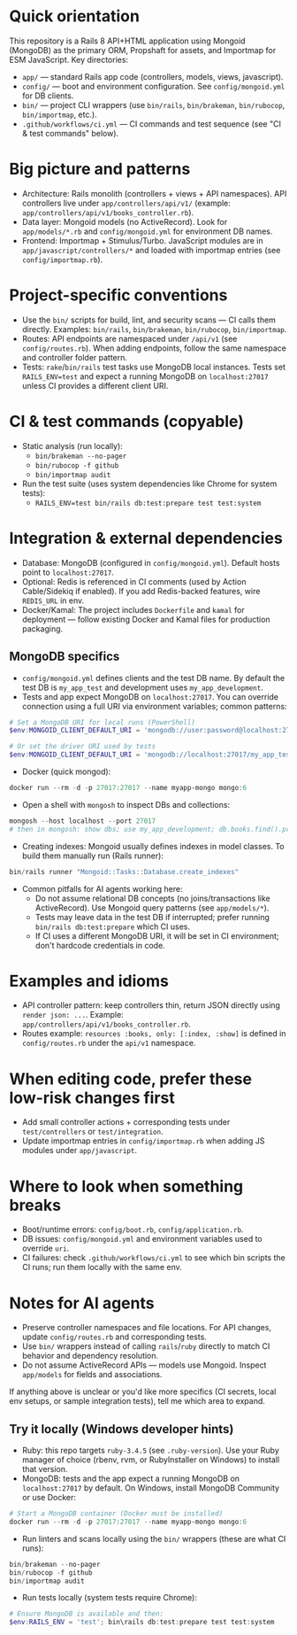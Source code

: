 <!-- Copilot / AI agent instructions for this Rails + Mongoid app -->
# Quick orientation

This repository is a Rails 8 API+HTML application using Mongoid (MongoDB) as the primary ORM, Propshaft for assets, and Importmap for ESM JavaScript. Key directories:

- `app/` — standard Rails app code (controllers, models, views, javascript).
- `config/` — boot and environment configuration. See `config/mongoid.yml` for DB clients.
- `bin/` — project CLI wrappers (use `bin/rails`, `bin/brakeman`, `bin/rubocop`, `bin/importmap`, etc.).
- `.github/workflows/ci.yml` — CI commands and test sequence (see "CI & test commands" below).

# Big picture and patterns

- Architecture: Rails monolith (controllers + views + API namespaces). API controllers live under `app/controllers/api/v1/` (example: `app/controllers/api/v1/books_controller.rb`).
- Data layer: Mongoid models (no ActiveRecord). Look for `app/models/*.rb` and `config/mongoid.yml` for environment DB names.
- Frontend: Importmap + Stimulus/Turbo. JavaScript modules are in `app/javascript/controllers/*` and loaded with importmap entries (see `config/importmap.rb`).

# Project-specific conventions

- Use the `bin/` scripts for build, lint, and security scans — CI calls them directly. Examples: `bin/rails`, `bin/brakeman`, `bin/rubocop`, `bin/importmap`.
- Routes: API endpoints are namespaced under `/api/v1` (see `config/routes.rb`). When adding endpoints, follow the same namespace and controller folder pattern.
- Tests: `rake`/`bin/rails` test tasks use MongoDB local instances. Tests set `RAILS_ENV=test` and expect a running MongoDB on `localhost:27017` unless CI provides a different client URI.

# CI & test commands (copyable)

- Static analysis (run locally):
  - `bin/brakeman --no-pager`
  - `bin/rubocop -f github`
  - `bin/importmap audit`
- Run the test suite (uses system dependencies like Chrome for system tests):
  - `RAILS_ENV=test bin/rails db:test:prepare test test:system`

# Integration & external dependencies

- Database: MongoDB (configured in `config/mongoid.yml`). Default hosts point to `localhost:27017`.
- Optional: Redis is referenced in CI comments (used by Action Cable/Sidekiq if enabled). If you add Redis-backed features, wire `REDIS_URL` in env.
- Docker/Kamal: The project includes `Dockerfile` and `kamal` for deployment — follow existing Docker and Kamal files for production packaging.

## MongoDB specifics

- `config/mongoid.yml` defines clients and the test DB name. By default the test DB is `my_app_test` and development uses `my_app_development`.
- Tests and app expect MongoDB on `localhost:27017`. You can override connection using a full URI via environment variables; common patterns:

```powershell
# Set a MongoDB URI for local runs (PowerShell)
$env:MONGOID_CLIENT_DEFAULT_URI = 'mongodb://user:password@localhost:27017/my_app_development'

# Or set the driver URI used by tests
$env:MONGOID_CLIENT_DEFAULT_URI = 'mongodb://localhost:27017/my_app_test'
```

- Docker (quick mongod):

```powershell
docker run --rm -d -p 27017:27017 --name myapp-mongo mongo:6
```

- Open a shell with `mongosh` to inspect DBs and collections:

```powershell
mongosh --host localhost --port 27017
# then in mongosh: show dbs; use my_app_development; db.books.find().pretty()
```

- Creating indexes: Mongoid usually defines indexes in model classes. To build them manually run (Rails runner):

```powershell
bin/rails runner "Mongoid::Tasks::Database.create_indexes"
```

- Common pitfalls for AI agents working here:
  - Do not assume relational DB concepts (no joins/transactions like ActiveRecord). Use Mongoid query patterns (see `app/models/*`).
  - Tests may leave data in the test DB if interrupted; prefer running `bin/rails db:test:prepare` which CI uses.
  - If CI uses a different MongoDB URI, it will be set in CI environment; don't hardcode credentials in code.

# Examples and idioms

- API controller pattern: keep controllers thin, return JSON directly using `render json: ...`. Example: `app/controllers/api/v1/books_controller.rb`.
- Routes example: `resources :books, only: [:index, :show]` is defined in `config/routes.rb` under the `api/v1` namespace.

# When editing code, prefer these low-risk changes first

- Add small controller actions + corresponding tests under `test/controllers` or `test/integration`.
- Update importmap entries in `config/importmap.rb` when adding JS modules under `app/javascript`.

# Where to look when something breaks

- Boot/runtime errors: `config/boot.rb`, `config/application.rb`.
- DB issues: `config/mongoid.yml` and environment variables used to override `uri`.
- CI failures: check `.github/workflows/ci.yml` to see which bin scripts the CI runs; run them locally with the same env.

# Notes for AI agents

- Preserve controller namespaces and file locations. For API changes, update `config/routes.rb` and corresponding tests.
- Use `bin/` wrappers instead of calling `rails`/`ruby` directly to match CI behavior and dependency resolution.
- Do not assume ActiveRecord APIs — models use Mongoid. Inspect `app/models` for fields and associations.

If anything above is unclear or you'd like more specifics (CI secrets, local env setups, or sample integration tests), tell me which area to expand.

## Try it locally (Windows developer hints)

- Ruby: this repo targets `ruby-3.4.5` (see `.ruby-version`). Use your Ruby manager of choice (rbenv, rvm, or RubyInstaller on Windows) to install that version.
- MongoDB: tests and the app expect a running MongoDB on `localhost:27017` by default. On Windows, install MongoDB Community or use Docker:

```powershell
# Start a MongoDB container (Docker must be installed)
docker run --rm -d -p 27017:27017 --name myapp-mongo mongo:6
```

- Run linters and scans locally using the `bin/` wrappers (these are what CI runs):

```powershell
bin/brakeman --no-pager
bin/rubocop -f github
bin/importmap audit
```

- Run tests locally (system tests require Chrome):

```powershell
# Ensure MongoDB is available and then:
$env:RAILS_ENV = 'test'; bin\rails db:test:prepare test test:system
```
